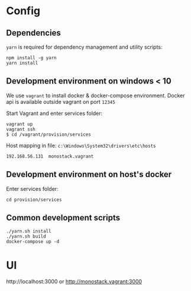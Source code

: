# Config

## Dependencies

`yarn` is required for dependency management and utility scripts:
```
npm install -g yarn
yarn install
```

## Development environment on windows < 10

We use `vagrant` to install docker & docker-compose environment. Docker api is available outside vagrant on port `12345`

Start Vagrant and enter services folder:
```
vagrant up
vagrant ssh
$ cd /vagrant/provision/services
```

Host mapping in file: `c:\Windows\System32\drivers\etc\hosts`
```
192.168.56.131	monostack.vagrant
```

## Development environment on host's docker

Enter services folder:
```
cd provision/services
```

## Common development scripts

```
./yarn.sh install
./yarn.sh build
docker-compose up -d
```

# UI

http://localhost:3000 or http://monostack.vagrant:3000